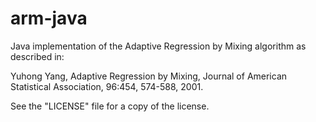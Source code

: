 arm-java
========

Java implementation of the Adaptive Regression by Mixing algorithm
as described in:

Yuhong Yang, Adaptive Regression by Mixing, Journal of American
Statistical Association, 96:454, 574-588, 2001.

See the "LICENSE" file for a copy of the license.  
